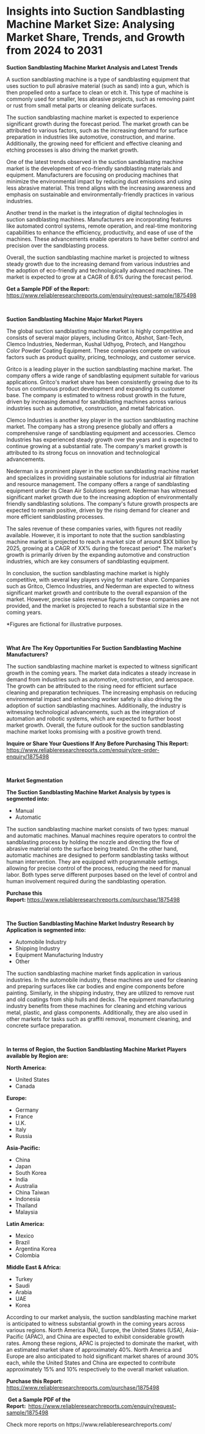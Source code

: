 <p><h1>Insights into Suction Sandblasting Machine Market Size: Analysing Market Share, Trends, and Growth from 2024 to 2031</h1></p><p><strong>Suction Sandblasting Machine Market Analysis and Latest Trends</strong></p>
<p><p>A suction sandblasting machine is a type of sandblasting equipment that uses suction to pull abrasive material (such as sand) into a gun, which is then propelled onto a surface to clean or etch it. This type of machine is commonly used for smaller, less abrasive projects, such as removing paint or rust from small metal parts or cleaning delicate surfaces.</p><p>The suction sandblasting machine market is expected to experience significant growth during the forecast period. The market growth can be attributed to various factors, such as the increasing demand for surface preparation in industries like automotive, construction, and marine. Additionally, the growing need for efficient and effective cleaning and etching processes is also driving the market growth.</p><p>One of the latest trends observed in the suction sandblasting machine market is the development of eco-friendly sandblasting materials and equipment. Manufacturers are focusing on producing machines that minimize the environmental impact by reducing dust emissions and using less abrasive material. This trend aligns with the increasing awareness and emphasis on sustainable and environmentally-friendly practices in various industries.</p><p>Another trend in the market is the integration of digital technologies in suction sandblasting machines. Manufacturers are incorporating features like automated control systems, remote operation, and real-time monitoring capabilities to enhance the efficiency, productivity, and ease of use of the machines. These advancements enable operators to have better control and precision over the sandblasting process.</p><p>Overall, the suction sandblasting machine market is projected to witness steady growth due to the increasing demand from various industries and the adoption of eco-friendly and technologically advanced machines. The market is expected to grow at a CAGR of 8.6% during the forecast period.</p></p>
<p><strong>Get a Sample PDF of the Report:&nbsp;</strong> <a href="https://www.reliableresearchreports.com/enquiry/request-sample/1875498">https://www.reliableresearchreports.com/enquiry/request-sample/1875498</a></p>
<p>&nbsp;</p>
<p><strong>Suction Sandblasting Machine Major Market Players</strong></p>
<p><p>The global suction sandblasting machine market is highly competitive and consists of several major players, including Gritco, Abshot, Sant-Tech, Clemco Industries, Nederman, Kushal Udhyog, Protech, and Hangzhou Color Powder Coating Equipment. These companies compete on various factors such as product quality, pricing, technology, and customer service.</p><p>Gritco is a leading player in the suction sandblasting machine market. The company offers a wide range of sandblasting equipment suitable for various applications. Gritco's market share has been consistently growing due to its focus on continuous product development and expanding its customer base. The company is estimated to witness robust growth in the future, driven by increasing demand for sandblasting machines across various industries such as automotive, construction, and metal fabrication.</p><p>Clemco Industries is another key player in the suction sandblasting machine market. The company has a strong presence globally and offers a comprehensive range of sandblasting equipment and accessories. Clemco Industries has experienced steady growth over the years and is expected to continue growing at a substantial rate. The company's market growth is attributed to its strong focus on innovation and technological advancements.</p><p>Nederman is a prominent player in the suction sandblasting machine market and specializes in providing sustainable solutions for industrial air filtration and resource management. The company offers a range of sandblasting equipment under its Clean Air Solutions segment. Nederman has witnessed significant market growth due to the increasing adoption of environmentally friendly sandblasting solutions. The company's future growth prospects are expected to remain positive, driven by the rising demand for cleaner and more efficient sandblasting processes.</p><p>The sales revenue of these companies varies, with figures not readily available. However, it is important to note that the suction sandblasting machine market is projected to reach a market size of around $XX billion by 2025, growing at a CAGR of XX% during the forecast period*. The market's growth is primarily driven by the expanding automotive and construction industries, which are key consumers of sandblasting equipment.</p><p>In conclusion, the suction sandblasting machine market is highly competitive, with several key players vying for market share. Companies such as Gritco, Clemco Industries, and Nederman are expected to witness significant market growth and contribute to the overall expansion of the market. However, precise sales revenue figures for these companies are not provided, and the market is projected to reach a substantial size in the coming years.</p><p>*Figures are fictional for illustrative purposes.</p></p>
<p>&nbsp;</p>
<p><strong>What Are The Key Opportunities For Suction Sandblasting Machine Manufacturers?</strong></p>
<p><p>The suction sandblasting machine market is expected to witness significant growth in the coming years. The market data indicates a steady increase in demand from industries such as automotive, construction, and aerospace. The growth can be attributed to the rising need for efficient surface cleaning and preparation techniques. The increasing emphasis on reducing environmental impact and enhancing worker safety is also driving the adoption of suction sandblasting machines. Additionally, the industry is witnessing technological advancements, such as the integration of automation and robotic systems, which are expected to further boost market growth. Overall, the future outlook for the suction sandblasting machine market looks promising with a positive growth trend.</p></p>
<p><strong>Inquire or Share Your Questions If Any Before Purchasing This Report:</strong> <a href="https://www.reliableresearchreports.com/enquiry/pre-order-enquiry/1875498">https://www.reliableresearchreports.com/enquiry/pre-order-enquiry/1875498</a></p>
<p>&nbsp;</p>
<p><strong>Market Segmentation</strong></p>
<p><strong>The Suction Sandblasting Machine Market Analysis by types is segmented into:</strong></p>
<p><ul><li>Manual</li><li>Automatic</li></ul></p>
<p><p>The suction sandblasting machine market consists of two types: manual and automatic machines. Manual machines require operators to control the sandblasting process by holding the nozzle and directing the flow of abrasive material onto the surface being treated. On the other hand, automatic machines are designed to perform sandblasting tasks without human intervention. They are equipped with programmable settings, allowing for precise control of the process, reducing the need for manual labor. Both types serve different purposes based on the level of control and human involvement required during the sandblasting operation.</p></p>
<p><strong>Purchase this Report:&nbsp;</strong><a href="https://www.reliableresearchreports.com/purchase/1875498">https://www.reliableresearchreports.com/purchase/1875498</a></p>
<p>&nbsp;</p>
<p><strong>The Suction Sandblasting Machine Market Industry Research by Application is segmented into:</strong></p>
<p><ul><li>Automobile Industry</li><li>Shipping Industry</li><li>Equipment Manufacturing Industry</li><li>Other</li></ul></p>
<p><p>The suction sandblasting machine market finds application in various industries. In the automobile industry, these machines are used for cleaning and preparing surfaces like car bodies and engine components before painting. Similarly, in the shipping industry, they are utilized to remove rust and old coatings from ship hulls and decks. The equipment manufacturing industry benefits from these machines for cleaning and etching various metal, plastic, and glass components. Additionally, they are also used in other markets for tasks such as graffiti removal, monument cleaning, and concrete surface preparation.</p></p>
<p>&nbsp;</p>
<p><strong>In terms of Region, the Suction Sandblasting Machine Market Players available by Region are:</strong></p>
<p>
    <p> <strong> North America: </strong>
        <ul>
            <li>United States</li>
            <li>Canada</li>
        </ul>
        </p> 
    <p> <strong> Europe: </strong>
        <ul>
            <li>Germany</li>
            <li>France</li>
            <li>U.K.</li>
            <li>Italy</li>
            <li>Russia</li>
        </ul>
        </p> 
    <p> <strong> Asia-Pacific: </strong>
        <ul>
            <li>China</li>
            <li>Japan</li>
            <li>South Korea</li>
            <li>India</li>
            <li>Australia</li>
            <li>China Taiwan</li>
            <li>Indonesia</li>
            <li>Thailand</li>
            <li>Malaysia</li>
        </ul>
        </p> 
    <p> <strong> Latin America: </strong>
        <ul>
            <li>Mexico</li>
            <li>Brazil</li>
            <li>Argentina Korea</li>
            <li>Colombia</li>
        </ul>
        </p> 
    <p> <strong> Middle East & Africa: </strong>
        <ul>
            <li>Turkey</li>
            <li>Saudi</li>
            <li>Arabia</li>
            <li>UAE</li>
            <li>Korea</li>
        </ul>
    </p>
    </p>
<p><p>According to our market analysis, the suction sandblasting machine market is anticipated to witness substantial growth in the coming years across various regions. North America (NA), Europe, the United States (USA), Asia-Pacific (APAC), and China are expected to exhibit considerable growth rates. Among these regions, APAC is projected to dominate the market, with an estimated market share of approximately 40%. North America and Europe are also anticipated to hold significant market shares of around 30% each, while the United States and China are expected to contribute approximately 15% and 10% respectively to the overall market valuation.</p></p>
<p><strong>Purchase this Report: </strong><a href="https://www.reliableresearchreports.com/purchase/1875498">https://www.reliableresearchreports.com/purchase/1875498</a></p>
<p>&nbsp;<strong>Get a Sample PDF of the Report:&nbsp;&nbsp;</strong><a href="https://www.reliableresearchreports.com/enquiry/request-sample/1875498">https://www.reliableresearchreports.com/enquiry/request-sample/1875498</a></p>
<p><strong></strong></p>
<p>Check more reports on https://www.reliableresearchreports.com/</p>